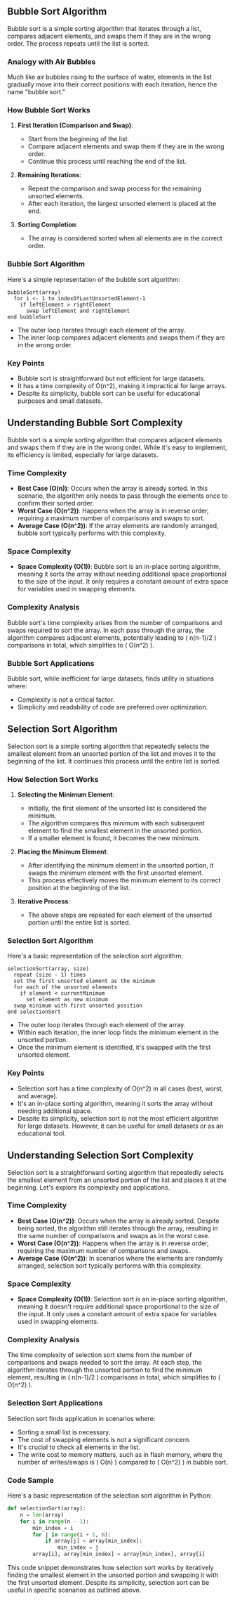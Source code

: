 ## Bubble Sort Algorithm

Bubble sort is a simple sorting algorithm that iterates through a list, compares adjacent elements, and swaps them if they are in the wrong order. The process repeats until the list is sorted.

### Analogy with Air Bubbles

Much like air bubbles rising to the surface of water, elements in the list gradually move into their correct positions with each iteration, hence the name "bubble sort."

### How Bubble Sort Works

1. **First Iteration (Comparison and Swap)**:
   - Start from the beginning of the list.
   - Compare adjacent elements and swap them if they are in the wrong order.
   - Continue this process until reaching the end of the list.
   
2. **Remaining Iterations**:
   - Repeat the comparison and swap process for the remaining unsorted elements.
   - After each iteration, the largest unsorted element is placed at the end.
   
3. **Sorting Completion**:
   - The array is considered sorted when all elements are in the correct order.

### Bubble Sort Algorithm

Here's a simple representation of the bubble sort algorithm:

```
bubbleSort(array)
  for i <- 1 to indexOfLastUnsortedElement-1
    if leftElement > rightElement
      swap leftElement and rightElement
end bubbleSort
```

- The outer loop iterates through each element of the array.
- The inner loop compares adjacent elements and swaps them if they are in the wrong order.

### Key Points

- Bubble sort is straightforward but not efficient for large datasets.
- It has a time complexity of O(n^2), making it impractical for large arrays.
- Despite its simplicity, bubble sort can be useful for educational purposes and small datasets.


## Understanding Bubble Sort Complexity

Bubble sort is a simple sorting algorithm that compares adjacent elements and swaps them if they are in the wrong order. While it's easy to implement, its efficiency is limited, especially for large datasets.

### Time Complexity

- **Best Case (O(n))**: Occurs when the array is already sorted. In this scenario, the algorithm only needs to pass through the elements once to confirm their sorted order.
- **Worst Case (O(n^2))**: Happens when the array is in reverse order, requiring a maximum number of comparisons and swaps to sort.
- **Average Case (O(n^2))**: If the array elements are randomly arranged, bubble sort typically performs with this complexity.

### Space Complexity

- **Space Complexity (O(1))**: Bubble sort is an in-place sorting algorithm, meaning it sorts the array without needing additional space proportional to the size of the input. It only requires a constant amount of extra space for variables used in swapping elements.

### Complexity Analysis

Bubble sort's time complexity arises from the number of comparisons and swaps required to sort the array. In each pass through the array, the algorithm compares adjacent elements, potentially leading to \( n(n-1)/2 \) comparisons in total, which simplifies to \( O(n^2) \).

### Bubble Sort Applications

Bubble sort, while inefficient for large datasets, finds utility in situations where:

- Complexity is not a critical factor.
- Simplicity and readability of code are preferred over optimization.


## Selection Sort Algorithm 

Selection sort is a simple sorting algorithm that repeatedly selects the smallest element from an unsorted portion of the list and moves it to the beginning of the list. It continues this process until the entire list is sorted.

### How Selection Sort Works

1. **Selecting the Minimum Element**:
   - Initially, the first element of the unsorted list is considered the minimum.
   - The algorithm compares this minimum with each subsequent element to find the smallest element in the unsorted portion.
   - If a smaller element is found, it becomes the new minimum.

2. **Placing the Minimum Element**:
   - After identifying the minimum element in the unsorted portion, it swaps the minimum element with the first unsorted element.
   - This process effectively moves the minimum element to its correct position at the beginning of the list.

3. **Iterative Process**:
   - The above steps are repeated for each element of the unsorted portion until the entire list is sorted.

### Selection Sort Algorithm

Here's a basic representation of the selection sort algorithm:

```
selectionSort(array, size)
  repeat (size - 1) times
  set the first unsorted element as the minimum
  for each of the unsorted elements
    if element < currentMinimum
      set element as new minimum
  swap minimum with first unsorted position
end selectionSort
```

- The outer loop iterates through each element of the array.
- Within each iteration, the inner loop finds the minimum element in the unsorted portion.
- Once the minimum element is identified, it's swapped with the first unsorted element.

### Key Points

- Selection sort has a time complexity of O(n^2) in all cases (best, worst, and average).
- It's an in-place sorting algorithm, meaning it sorts the array without needing additional space.
- Despite its simplicity, selection sort is not the most efficient algorithm for large datasets. However, it can be useful for small datasets or as an educational tool.

## Understanding Selection Sort Complexity

Selection sort is a straightforward sorting algorithm that repeatedly selects the smallest element from an unsorted portion of the list and places it at the beginning. Let's explore its complexity and applications.

### Time Complexity

- **Best Case (O(n^2))**: Occurs when the array is already sorted. Despite being sorted, the algorithm still iterates through the array, resulting in the same number of comparisons and swaps as in the worst case.
- **Worst Case (O(n^2))**: Happens when the array is in reverse order, requiring the maximum number of comparisons and swaps.
- **Average Case (O(n^2))**: In scenarios where the elements are randomly arranged, selection sort typically performs with this complexity.

### Space Complexity

- **Space Complexity (O(1))**: Selection sort is an in-place sorting algorithm, meaning it doesn't require additional space proportional to the size of the input. It only uses a constant amount of extra space for variables used in swapping elements.

### Complexity Analysis

The time complexity of selection sort stems from the number of comparisons and swaps needed to sort the array. At each step, the algorithm iterates through the unsorted portion to find the minimum element, resulting in \( n(n-1)/2 \) comparisons in total, which simplifies to \( O(n^2) \).

### Selection Sort Applications

Selection sort finds application in scenarios where:

- Sorting a small list is necessary.
- The cost of swapping elements is not a significant concern.
- It's crucial to check all elements in the list.
- The write cost to memory matters, such as in flash memory, where the number of writes/swaps is \( O(n) \) compared to \( O(n^2) \) in bubble sort.

### Code Sample

Here's a basic representation of the selection sort algorithm in Python:

```python
def selectionSort(array):
    n = len(array)
    for i in range(n - 1):
        min_index = i
        for j in range(i + 1, n):
            if array[j] < array[min_index]:
                min_index = j
        array[i], array[min_index] = array[min_index], array[i]
```

This code snippet demonstrates how selection sort works by iteratively finding the smallest element in the unsorted portion and swapping it with the first unsorted element. Despite its simplicity, selection sort can be useful in specific scenarios as outlined above.

